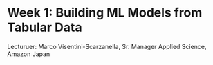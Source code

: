 # Week 1: Building ML Models from Tabular Data
Lecturuer: Marco Visentini-Scarzanella, Sr. Manager Applied Science, Amazon Japan
